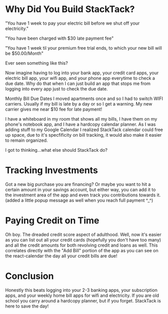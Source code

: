 # Why Did You Build StackTack?

"You have 1 week to pay your electric bill before we shut off your electricity."

"You have been charged with $30 late payment fee"

"You have 1 week til your premium free trial ends, to which your new bill will be $50.00/Month"

Ever seen something like this? 

Now imagine having to log into your bank app, your credit card apps, your electric bill app, your wifi app, and your phone app everytime to check a due date. Why do that when I can just build an app that stops me from logging into every app just to check the due date. 

Monthly Bill Due Dates
I moved apartments once and so I had to switch WIFI carriers. Usually if my bill is late by a day or so I get a warning. My new carrier gives me near $10 fee for late payment! 

I have a whiteboard in my room that shows all my bills, I have them on my phone's notebook app, and I have a hardcopy calendar planner. As I was adding stuff to my Google Calendar I realized StackTack calendar could free up space, due to it's specfificity on bill tracking, it would also make it easier to remain organized. 

I got to thinking...what else should StackTack do?

# Tracking Investments
Got a new big purchase you are financing? Or maybe you want to hit a certain amount in your savings account, but either way, you can add it to the investment area of the app and even track you contributions towards it. 
(added a little popup message as well when you reach full payment ^_^) 

# Paying Credit on Time
Oh boy. The dreaded credit score aspect of adulthood. Well, now it's easier as you can list out all your credit cards (hopefully you don't have too many) and all the credit amounts for both revolving credit and loans as well. 
This correlates directly with the "Add Bill" portion of the app as you can see on the react-calendar the day all your credit bills are due! 

# Conclusion
Honestly this beats logging into your 2-3 banking apps, your subscription apps, and your weekly home bill apps for wifi and electricity. If you are old school you carry around a hardcopy planner, but if you forget. StackTack is here to save the day! 
